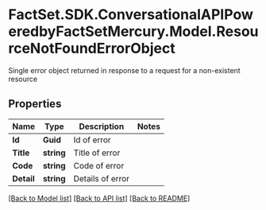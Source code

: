 # FactSet.SDK.ConversationalAPIPoweredbyFactSetMercury.Model.ResourceNotFoundErrorObject
Single error object returned in response to a request for a non-existent resource

## Properties

Name | Type | Description | Notes
------------ | ------------- | ------------- | -------------
**Id** | **Guid** | Id of error | 
**Title** | **string** | Title of error | 
**Code** | **string** | Code of error | 
**Detail** | **string** | Details of error | 

[[Back to Model list]](../README.md#documentation-for-models) [[Back to API list]](../README.md#documentation-for-api-endpoints) [[Back to README]](../README.md)

